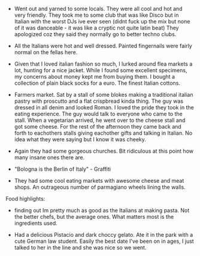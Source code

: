 - Went out and yarned to some locals. They were all cool and hot and very friendly.
  They took me to some club that was like Disco but in Italian with the worst DJs ive ever seen (didnt fuck up the mix but none of it was danceable - it was like a cryptic not quite latin beat) They apologized coz they said they normally go to better techno clubs.

- All the Italians were hot and well dressed. Painted fingernails were fairly normal on the fellas here.

- Given that I loved italian fashion so much, I lurked around flea markets a lot, hunting for a nice jacket. While I found some excellent specimens, my concerns about money kept me from buying them. I bought a collection of plain black socks for a euro. The finest Italian cottons.

- Farmers market. Sat by a stall of some blokes making a traditional italian pastry with proscutto and a flat crispbread kinda thing.
  The guy was dressed in all denim and looked Roman.
  I loved the pride they took in the eating experience. The guy would talk to everyone who came to the stall. When a vegetarian arrived, he went over to the cheese stall and got some cheese. For the rest of the afternoon they came back and forth to eachothers stalls giving eachother gifts and talking in Italian. No idea what they were saying but I know it was cheeky.

- Again they had some gorgeous churches. Bit ridiculous at this point how many insane ones there are.

- "Bologna is the Berlin of Italy" - Graffiti

- They had some cool eating markets with awesome cheese and meat shops. An outrageous number of parmagiano wheels lining the walls.

Food highlights:

- finding out Im pretty much as good as the Italians at making pasta. Not the better chefs, but the average ones. What matters most is the ingredients used.

- Had a delicious Pistacio and dark choccy gelato. Ate it in the park with a cute German law student. Easily the best date I've been on in ages, I just talked to her in the line and she was nice so we went.
